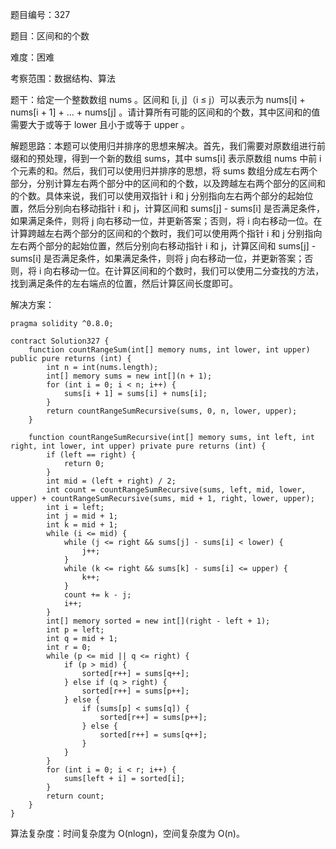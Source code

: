 题目编号：327

题目：区间和的个数

难度：困难

考察范围：数据结构、算法

题干：给定一个整数数组 nums 。区间和 [i, j]（i ≤ j）可以表示为 nums[i] + nums[i + 1] + ... + nums[j] 。请计算所有可能的区间和的个数，其中区间和的值需要大于或等于 lower 且小于或等于 upper 。

解题思路：本题可以使用归并排序的思想来解决。首先，我们需要对原数组进行前缀和的预处理，得到一个新的数组 sums，其中 sums[i] 表示原数组 nums 中前 i 个元素的和。然后，我们可以使用归并排序的思想，将 sums 数组分成左右两个部分，分别计算左右两个部分中的区间和的个数，以及跨越左右两个部分的区间和的个数。具体来说，我们可以使用双指针 i 和 j 分别指向左右两个部分的起始位置，然后分别向右移动指针 i 和 j，计算区间和 sums[j] - sums[i] 是否满足条件，如果满足条件，则将 j 向右移动一位，并更新答案；否则，将 i 向右移动一位。在计算跨越左右两个部分的区间和的个数时，我们可以使用两个指针 i 和 j 分别指向左右两个部分的起始位置，然后分别向右移动指针 i 和 j，计算区间和 sums[j] - sums[i] 是否满足条件，如果满足条件，则将 j 向右移动一位，并更新答案；否则，将 i 向右移动一位。在计算区间和的个数时，我们可以使用二分查找的方法，找到满足条件的左右端点的位置，然后计算区间长度即可。

解决方案：

```solidity
pragma solidity ^0.8.0;

contract Solution327 {
    function countRangeSum(int[] memory nums, int lower, int upper) public pure returns (int) {
        int n = int(nums.length);
        int[] memory sums = new int[](n + 1);
        for (int i = 0; i < n; i++) {
            sums[i + 1] = sums[i] + nums[i];
        }
        return countRangeSumRecursive(sums, 0, n, lower, upper);
    }

    function countRangeSumRecursive(int[] memory sums, int left, int right, int lower, int upper) private pure returns (int) {
        if (left == right) {
            return 0;
        }
        int mid = (left + right) / 2;
        int count = countRangeSumRecursive(sums, left, mid, lower, upper) + countRangeSumRecursive(sums, mid + 1, right, lower, upper);
        int i = left;
        int j = mid + 1;
        int k = mid + 1;
        while (i <= mid) {
            while (j <= right && sums[j] - sums[i] < lower) {
                j++;
            }
            while (k <= right && sums[k] - sums[i] <= upper) {
                k++;
            }
            count += k - j;
            i++;
        }
        int[] memory sorted = new int[](right - left + 1);
        int p = left;
        int q = mid + 1;
        int r = 0;
        while (p <= mid || q <= right) {
            if (p > mid) {
                sorted[r++] = sums[q++];
            } else if (q > right) {
                sorted[r++] = sums[p++];
            } else {
                if (sums[p] < sums[q]) {
                    sorted[r++] = sums[p++];
                } else {
                    sorted[r++] = sums[q++];
                }
            }
        }
        for (int i = 0; i < r; i++) {
            sums[left + i] = sorted[i];
        }
        return count;
    }
}
```

算法复杂度：时间复杂度为 O(nlogn)，空间复杂度为 O(n)。